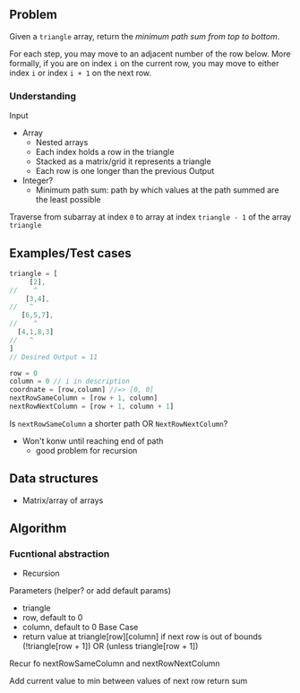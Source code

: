 ## Problem

Given a `triangle` array, return the _minimum path sum from top to bottom_.

For each step, you may move to an adjacent number of the row below. More formally, if you are on index `i` on the current row, you may move to either index `i` or index `i + 1` on the next row.

### Understanding

Input
- Array
  - Nested arrays
  - Each index holds a row in the triangle
  - Stacked as a matrix/grid it represents a triangle
  - Each row is one longer than the previous
Output
- Integer?
  - Minimum path sum: path by which values at the path summed are the least possible

Traverse from subarray at index `0` to array at index `triangle - 1` of the array `triangle`

## Examples/Test cases

```js
triangle = [
     [2],
//    ^
    [3,4],
//   ^
   [6,5,7],
//    ^
  [4,1,8,3]
//   ^
]
// Desired Output = 11

row = 0
column = 0 // i in description
coordnate = [row,column] //=> [0, 0]
nextRowSameColumn = [row + 1, column]
nextRowNextColumn = [row + 1, column + 1]
```
Is `nextRowSameColumn` a shorter path OR `NextRowNextColumn`?
- Won't konw until reaching end of path
  - good problem for recursion

## Data structures
- Matrix/array of arrays

## Algorithm
### Fucntional abstraction
- Recursion

Parameters (helper? or add default params)
- triangle
- row, default to 0
- column, default to 0
Base Case
- return value at triangle[row][column] if next row is out of bounds (!triangle[row + 1]) OR (unless triangle[row + 1])

Recur fo nextRowSameColumn and nextRowNextColumn

Add current value to min between values of next row
return sum
